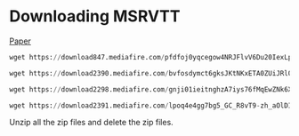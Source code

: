 # Downloading MSRVTT 

[Paper](https://www.microsoft.com/en-us/research/wp-content/uploads/2016/06/cvpr16.msr-vtt.tmei_-1.pdf)

```python 
wget https://download847.mediafire.com/pfdfoj0yqcegow4NRJFlvV6Du20IexLpdsiYuPV6HNxvlzAQR6CUHMUPyGD_rID2SOJE2CuyP7_ebQrpoeY7kbIR92pc0K2r6C3WO4KwS7dqrvB8PE4oaywUQwjugdPWBVt3bhEhhmTf8Ku_-0oJqkhpyl9I2T9uWLeUpxr0WXV9lX4/wvw68y9wmo3iw80/test_videodatainfo.json.zip
```

```python 
wget https://download2390.mediafire.com/bvfosdymct6gksJKtNKxETA0ZUiJRl04N3uhfWYbL9ywuT8ff5jthhE8hFlDX3BjT42xuDvREu2OKFKUnuLqC97Z-2jjgRLhJ6L-fUoS8yo1ezLc3cEv-SRUaiwLQU81e23MHuAgIYTtkCXnDg2V92K7--JQr36YKXfNdwFrbtgLPcI/czh8sezbo9s4692/test_videos.zip
```

```python
wget https://download2298.mediafire.com/gnji01ieitnghzA7iys76fMqEwZNk6XBSItFyLm8dIGTN3xSR5JlyItsWQAMZEJEQGrlvEapVBBpX5DphFL8_yZLvpvCEqXBfghIycrpQGj3kix3tPYJIFGDGZaAiOzZVEhM35KtJvuLqKJ1PqR1qkYDf8jBihSUeoICQAMZ4EimXBo/s88kuv5kqywpyym/train_val_annotation.zip
```

```python
wget https://download2391.mediafire.com/lpoq4e4gg7bg5_GC_R8vT9-zh_aOlDINFUDjXGFa6htCoZ9rgD1bh6WFEr6T3zEldALrg4nENhNiWjSVmR_lRQ18yHUvC5i9hYqwdfGckR_64HDu9TmYiH-AWtC2d8YicwjU6-0xSWXbo7NBbCDRKHlNI81A8YdtCGJkp3NCucJknyE/x3rrbe4hwp04e6w/train_val_videos.zip
```

Unzip all the zip files and delete the zip files.